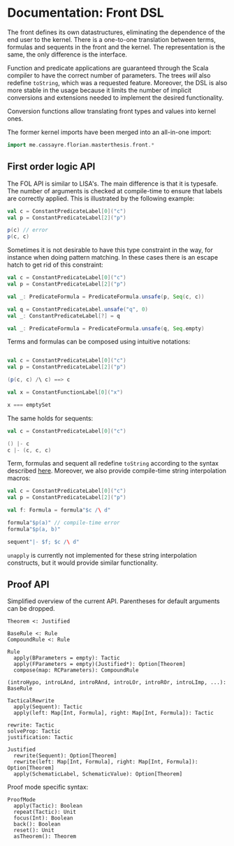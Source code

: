 Documentation: Front DSL
===

The front defines its own datastructures, eliminating the dependence of the end user
to the kernel.
There is a one-to-one translation between terms, formulas and sequents in the front and the kernel.
The representation is the same, the only difference is the interface.

Function and predicate applications are guaranteed through the Scala compiler to have
the correct number of parameters. The trees _will_ also redefine `toString`,
which was a requested feature. Moreover, the DSL is also more stable in the usage because
it limits the number of implicit conversions and extensions needed to implement the desired functionality.

Conversion functions allow translating front types and values into kernel ones.

The former kernel imports have been merged into an all-in-one import:
```Scala
import me.cassayre.florian.masterthesis.front.*
```

## First order logic API

The FOL API is similar to LISA's. The main difference is that it is typesafe.
The number of arguments is checked at compile-time to ensure that labels
are correctly applied. This is illustrated by the following example:

```Scala
val c = ConstantPredicateLabel[0]("c")
val p = ConstantPredicateLabel[2]("p")

p(c) // error
p(c, c)
```

Sometimes it is not desirable to have this type constraint in the way, for
instance when doing pattern matching. In these cases there is an escape hatch
to get rid of this constraint:

```Scala
val c = ConstantPredicateLabel[0]("c")
val p = ConstantPredicateLabel[2]("p")

val _: PredicateFormula = PredicateFormula.unsafe(p, Seq(c, c))

val q = ConstantPredicateLabel.unsafe("q", 0)
val _: ConstantPredicateLabel[?] = q

val _: PredicateFormula = PredicateFormula.unsafe(q, Seq.empty)
```

Terms and formulas can be composed using intuitive notations:

```Scala

val c = ConstantPredicateLabel[0]("c")
val p = ConstantPredicateLabel[2]("p")

(p(c, c) /\ c) ==> c

val x = ConstantFunctionLabel[0]("x")

x === emptySet
```

The same holds for sequents:

```Scala
val c = ConstantPredicateLabel[0]("c")

() |- c
c |- (c, c, c)
```

Term, formulas and sequent all redefine `toString` according to the syntax
described [here](parser.md). Moreover, we also provide compile-time string
interpolation macros:

```Scala
val c = ConstantPredicateLabel[0]("c")
val p = ConstantPredicateLabel[2]("p")

val f: Formula = formula"$c /\ d"

formula"$p(a)" // compile-time error
formula"$p(a, b)"

sequent"|- $f; $c /\ d"
```

`unapply` is currently not implemented for these string interpolation constructs,
but it would provide similar functionality.

## Proof API

Simplified overview of the current API.
Parentheses for default arguments can be dropped.

```
Theorem <: Justified

BaseRule <: Rule
CompoundRule <: Rule

Rule
  apply(BParameters = empty): Tactic
  apply(FParameters = empty)(Justified*): Option[Theorem]
  compose(map: RCParameters): CompoundRule

(introHypo, introLAnd, introRAnd, introLOr, introROr, introLImp, ...): BaseRule

TacticalRewrite
  apply(Sequent): Tactic
  apply(left: Map[Int, Formula], right: Map[Int, Formula]): Tactic

rewrite: Tactic
solveProp: Tactic
justification: Tactic

Justified
  rewrite(Sequent): Option[Theorem]
  rewrite(left: Map[Int, Formula], right: Map[Int, Formula]): Option[Theorem]
  apply(SchematicLabel, SchematicValue): Option[Theorem]
```

Proof mode specific syntax:

```
ProofMode
  apply(Tactic): Boolean
  repeat(Tactic): Unit
  focus(Int): Boolean
  back(): Boolean
  reset(): Unit
  asTheorem(): Theorem
```
